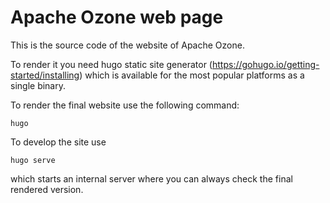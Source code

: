 <!--
 Licensed under the Apache License, Version 2.0 (the "License");
 you may not use this file except in compliance with the License.
 You may obtain a copy of the License at

   http://www.apache.org/licenses/LICENSE-2.0

 Unless required by applicable law or agreed to in writing, software
 distributed under the License is distributed on an "AS IS" BASIS,
 WITHOUT WARRANTIES OR CONDITIONS OF ANY KIND, either express or implied.
 See the License for the specific language governing permissions and
 limitations under the License. See accompanying LICENSE file.
-->

# Apache Ozone web page

This is the source code of the website of Apache Ozone.

To render it you need hugo static site generator (https://gohugo.io/getting-started/installing) which is available for the most popular platforms as a single binary.

To render the final website use the following command:

```
hugo
```

To develop the site use

```
hugo serve
```

which starts an internal server where you can always check the final rendered version.


